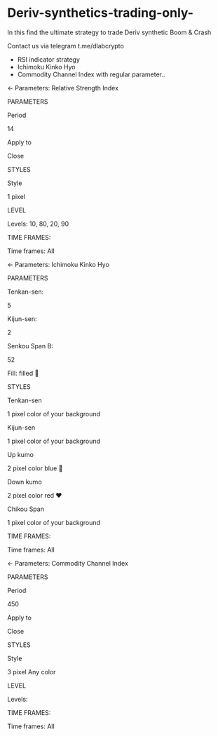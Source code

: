 # Deriv-synthetics-trading-only-
In this find the ultimate strategy to trade Deriv synthetic Boom &amp; Crash 

Contact us via telegram  t.me/dlabcrypto

* RSI indicator strategy 
* Ichimoku Kinko Hyo
* Commodity Channel Index
with regular parameter..


← Parameters: Relative Strength Index



PARAMETERS

Period

14

Apply to

Close

STYLES

Style

1 pixel

LEVEL

Levels: 10, 80, 20, 90

TIME FRAMES:

Time frames: All


← Parameters: Ichimoku Kinko Hyo

PARAMETERS

Tenkan-sen: 

5

Kijun-sen:

2

Senkou Span B:

52

Fill: filled  🔵 

STYLES

Tenkan-sen

1 pixel color of your background

Kijun-sen

1 pixel color of your background 

Up kumo

2 pixel color blue 💙 

Down kumo

2 pixel color red ♥️ 

Chikou Span

1 pixel color of your background

TIME FRAMES:

Time frames: All



← Parameters: Commodity Channel Index



PARAMETERS

Period

450

Apply to

Close

STYLES

Style

3 pixel Any color 

LEVEL

Levels:

TIME FRAMES:

Time frames: All
